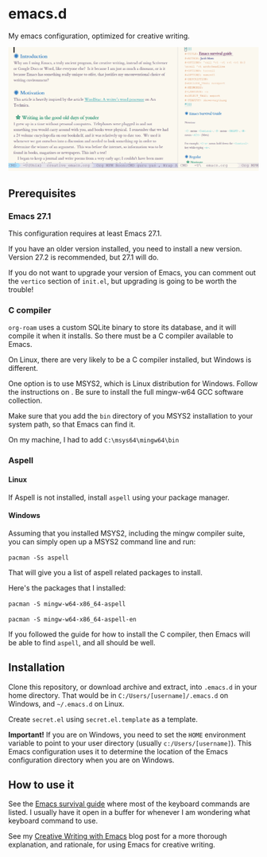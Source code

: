 # emacs.d
My emacs configuration, optimized for creative writing.

![](https://github.com/jacmoe/emacs.d/blob/master/emacsd.png)

## Prerequisites ##

### Emacs 27.1

This configuration requires at least Emacs 27.1.

If you have an older version installed, you need to install a new version. Version 27.2 is recommended, but 27.1 will do.

If you do not want to upgrade your version of Emacs, you can comment out the `vertico` section of `init.el`, but upgrading is going to be worth the trouble!

### C compiler

`org-roam` uses a custom SQLite binary to store its database, and it will compile it when it installs. So there must be a C compiler available to Emacs.

On Linux, there are very likely to be a C compiler installed, but Windows is different.

One option is to use MSYS2, which is Linux distribution for Windows. Follow the instructions on [](). Be sure to install the full mingw-w64 GCC software collection.

Make sure that you add the `bin` directory of you MSYS2 installation to your system path, so that Emacs can find it.

On my machine, I had to add `C:\msys64\mingw64\bin`

### Aspell

#### Linux

If Aspell is not installed, install `aspell` using your package manager.

#### Windows

Assuming that you installed MSYS2, including the mingw compiler suite, you can simply open up a MSYS2 command line and run:

`pacman -Ss aspell`

That will give you a list of aspell related packages to install.

Here's the packages that I installed:

`pacman -S mingw-w64-x86_64-aspell`

`pacman -S mingw-w64-x86_64-aspell-en`

If you followed the guide for how to install the C compiler, then Emacs will be able to find `aspell`, and all should be well.


## Installation ##

Clone this repository, or download archive and extract, into `.emacs.d` in your home directory. That would be in `C:/Users/[username]/.emacs.d` on Windows, and `~/.emacs.d` on Linux.

Create `secret.el` using `secret.el.template` as a template.

**Important!**
If you are on Windows, you need to set the `HOME` environment variable to point to your user directory (usually `c:/Users/[username]`). This Emacs configuration uses it to determine the location of the Emacs configuration directory when you are on Windows.


## How to use it ##

See the [Emacs survival guide](emacs.md) where most of the keyboard commands are listed. I usually have it open in a buffer for whenever I am wondering what keyboard command to use.

See my [Creative Writing with Emacs](https://jacmoes.wordpress.com/2019/09/24/creative-writing-with-emacs/) blog post for a more thorough explanation, and rationale, for using Emacs for creative writing.
